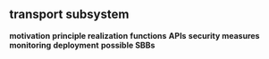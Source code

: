 ##  transport subsystem
**motivation**
**principle realization**
**functions**
**APIs**
**security measures**
**monitoring**
**deployment**
**possible SBBs**